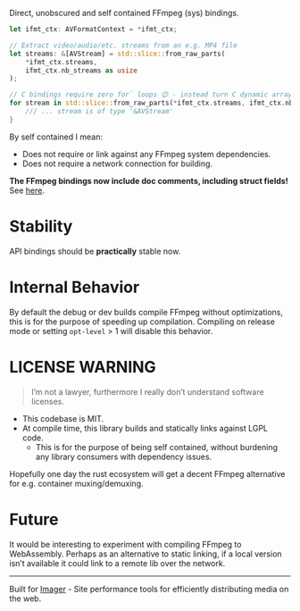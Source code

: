 Direct, unobscured and self contained FFmpeg (sys) bindings.

```rust
let ifmt_ctx: AVFormatContext = *ifmt_ctx;

// Extract video/audio/etc. streams from an e.g. MP4 file
let streams: &[AVStream] = std::slice::from_raw_parts(
    *ifmt_ctx.streams, 
    ifmt_ctx.nb_streams as usize
);

// C bindings require zero for` loops 😌 - instead turn C dynamic arrays into Rust array refs
for stream in std::slice::from_raw_parts(*ifmt_ctx.streams, ifmt_ctx.nb_streams as usize) {
    /// ... stream is of type '&AVStream'
}
```

By self contained I mean:
* Does not require or link against any FFmpeg system dependencies.
* Does not require a network connection for building.

**The FFmpeg bindings now include doc comments, including struct fields!** See [here](https://docs.rs/ffmpeg-dev/0.2.2/ffmpeg_dev/sys/avcodec/struct.AVCodec.html).

# Stability
API bindings should be **practically** stable now.

# Internal Behavior

By default the debug or dev builds compile FFmpeg without optimizations, this is for the purpose of speeding up compilation. Compiling on release mode or setting `opt-level` > 1 will disable this behavior.

# LICENSE WARNING
> I’m not a lawyer, furthermore I really don’t understand software licenses.
* This codebase is MIT.
* At compile time, this library builds and statically links against LGPL code.
    * This is for the purpose of being self contained, without burdening any library consumers with dependency issues.

Hopefully one day the rust ecosystem will get a decent FFmpeg alternative for e.g. container muxing/demuxing.

# Future
It would be interesting to experiment with compiling FFmpeg to WebAssembly. Perhaps as an alternative to static linking, if a local version isn’t available it could link to a remote lib over the network.

<hr/>

Built for [Imager](https://imager.io) - Site performance tools for efficiently distributing media on the web.
